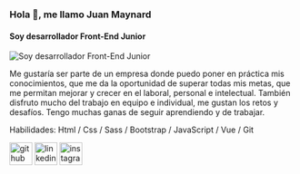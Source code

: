 ### Hola 👋, me llamo Juan Maynard
#### Soy desarrollador Front-End Junior
![Soy desarrollador Front-End Junior](https://arturssmirnovs.github.io/github-profile-readme-generator/images/banner.png)

Me gustaría ser parte de un empresa donde puedo poner en práctica mis conocimientos, que me da la oportunidad de superar todas mis metas, que me permitan mejorar y crecer en el laboral, personal e intelectual. También disfruto mucho del trabajo en equipo e individual, me gustan los retos y desafíos. Tengo muchas ganas de seguir aprendiendo y de trabajar.

Habilidades: Html / Css / Sass / Bootstrap / JavaScript / Vue / Git



[<img src='https://cdn.jsdelivr.net/npm/simple-icons@3.0.1/icons/github.svg' alt='github' height='40'>](https://github.com/https://github.com/juanmaynard91)  [<img src='https://cdn.jsdelivr.net/npm/simple-icons@3.0.1/icons/linkedin.svg' alt='linkedin' height='40'>](https://www.linkedin.com/in/https://www.linkedin.com/in/juan-maynard//)  [<img src='https://cdn.jsdelivr.net/npm/simple-icons@3.0.1/icons/instagram.svg' alt='instagram' height='40'>](https://www.instagram.com/https://www.instagram.com/juan_maynard91/?hl=es/)  

